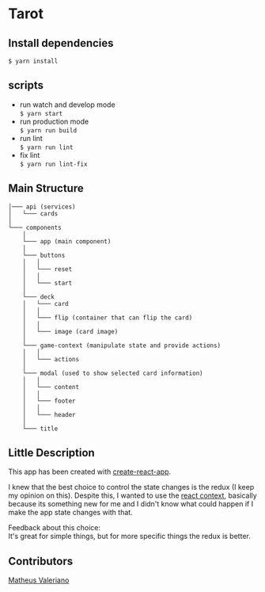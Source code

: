 # Tarot

## Install dependencies
`$ yarn install`

## scripts
* run watch and develop mode\
  `$ yarn start`
* run production mode\
  `$ yarn run build`
* run lint\
  `$ yarn run lint`
* fix lint\
  `$ yarn run lint-fix`


## Main Structure
```
│─── api (services)
│   └─── cards
│
└─── components
    │
    └─── app (main component)
    │
    └─── buttons
    │   │
    │   └─── reset
    │   │
    │   └─── start
    │
    └─── deck
    │   └─── card
    │   │
    │   └─── flip (container that can flip the card)
    │   │
    │   └─── image (card image)
    │
    └─── game-context (manipulate state and provide actions)
    │   │
    │   └─── actions
    │
    └─── modal (used to show selected card information)
    │   │
    │   └─── content
    │   │
    │   └─── footer
    │   │
    │   └─── header
    │
    └─── title
```


## Little Description
This app has been created with [create-react-app](https://github.com/facebookincubator/create-react-app).

I knew that the best choice to control the state changes is the redux (I keep my opinion on this). Despite this, I wanted to use the [react context](https://reactjs.org/docs/context.html), basically because its something new for me and I didn't know what could happen if I make the app state changes with that.

Feedback about this choice:\
It's great for simple things, but for more specific things the redux is better.


## Contributors
[Matheus Valeriano](https://github.com/mathvaleriano)